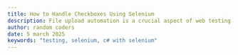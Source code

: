 ```yaml
---
title: How to Handle Checkboxes Using Selenium
description: File upload automation is a crucial aspect of web testing using Selenium. Automating file uploads ensures that applications handle file selection and submission correctly.
author: random coders
date: 5 march 2025
keywords: "testing, selenium, c# with selenium"
---
```

